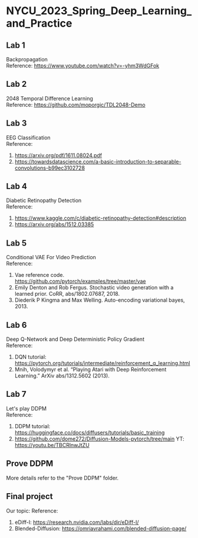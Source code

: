 # NYCU_2023_Spring_Deep_Learning_and_Practice
## Lab 1
Backpropagation  
Reference: https://www.youtube.com/watch?v=-yhm3WdGFok
## Lab 2
2048 Temporal Difference Learning  
Reference: https://github.com/moporgic/TDL2048-Demo
## Lab 3
EEG Classification  
Reference:  
1. https://arxiv.org/pdf/1611.08024.pdf  
2. https://towardsdatascience.com/a-basic-introduction-to-separable-convolutions-b99ec3102728
## Lab 4
Diabetic Retinopathy Detection  
Reference:  
1. https://www.kaggle.com/c/diabetic-retinopathy-detection#description  
2. https://arxiv.org/abs/1512.03385
## Lab 5
Conditional VAE For Video Prediction  
Reference:  
1. Vae reference code. https://github.com/pytorch/examples/tree/master/vae  
2. Emily Denton and Rob Fergus. Stochastic video generation with a learned prior. CoRR, abs/1802.07687, 2018.  
3. Diederik P Kingma and Max Welling. Auto-encoding variational bayes, 2013.  
## Lab 6
Deep Q-Network and Deep Deterministic Policy Gradient  
Reference:  
1. DQN tutorial: https://pytorch.org/tutorials/intermediate/reinforcement_q_learning.html  
2. Mnih, Volodymyr et al. “Playing Atari with Deep Reinforcement Learning.” ArXiv abs/1312.5602 (2013).  
## Lab 7
Let's play DDPM  
Reference:  
1. DDPM tutorial: https://huggingface.co/docs/diffusers/tutorials/basic_training
2. https://github.com/dome272/Diffusion-Models-pytorch/tree/main YT: https://youtu.be/TBCRlnwJtZU  
## Prove DDPM  
More details refer to the "Prove DDPM" folder.
## Final project
Our topic: 
Reference:  
1. eDiff-I: https://research.nvidia.com/labs/dir/eDiff-I/
2. Blended-Diffusion: https://omriavrahami.com/blended-diffusion-page/
